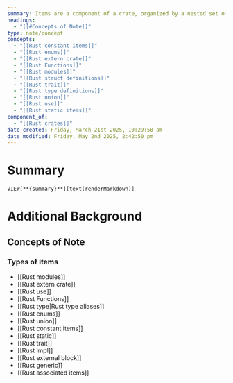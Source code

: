 ```yaml
---
summary: Items are a component of a crate, organized by a nested set of modules. Every crate has a single "outermost" anonymous module; all further items within the crate have paths within the module tree.
headings:
  - "[[#Concepts of Note]]"
type: note/concept
concepts:
  - "[[Rust constant items]]"
  - "[[Rust enums]]"
  - "[[Rust extern crate]]"
  - "[[Rust Functions]]"
  - "[[Rust modules]]"
  - "[[Rust struct definitions]]"
  - "[[Rust trait]]"
  - "[[Rust type definitions]]"
  - "[[Rust union]]"
  - "[[Rust use]]"
  - "[[Rust static items]]"
component_of:
  - "[[Rust crates]]"
date created: Friday, March 21st 2025, 10:29:58 am
date modified: Friday, May 2nd 2025, 2:42:50 pm
---
```

# Summary
`VIEW[**{summary}**][text(renderMarkdown)]`

# Additional Background
## Concepts of Note
### Types of items
- [[Rust modules]]
- [[Rust extern crate]]
- [[Rust use]]
- [[Rust Functions]]
- [[Rust type|Rust type aliases]]
- [[Rust enums]]
- [[Rust union]]
- [[Rust constant items]]
- [[Rust static]]
- [[Rust trait]]
- [[Rust impl]]
- [[Rust external block]]
- [[Rust generic]]
- [[Rust associated items]]